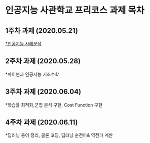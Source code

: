# 인공지능 사관학교 프리코스 과제 목차

## 1주차 과제 (2020.05.21)
[*인공지능 사례분석](https://github.com/kim-kyeongjin/gajua/blob/master/1%EC%A3%BC%EC%B0%A8_%EA%B3%BC%EC%A0%9C.ipynb)
## 2주차 과제 (2020.05.28)
*파이썬과 인공지능 기초수학
## 3주차 과제 (2020.06.04)
*학습률 최적화,군집 분석 구현, Cost Function 구현
## 4주차 과제 (2020.06.11)
*딥러닝 용어 정리, 클론 코딩, 딥러닝 순전파& 역전파 계싼
